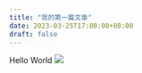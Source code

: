 ```yaml
---
title: "我的第一篇文章"
date: 2023-03-25T17:00:00+08:00
draft: false
---
```


Hello World
![](https://c.tenor.com/x8v1oNUOmg4AAAAd/rickroll-roll.gif)
